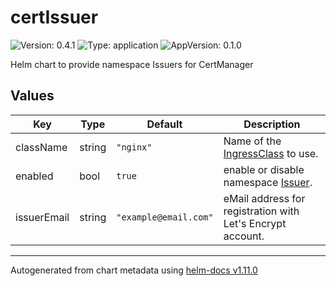 # certIssuer

![Version: 0.4.1](https://img.shields.io/badge/Version-0.4.1-informational?style=flat-square) ![Type: application](https://img.shields.io/badge/Type-application-informational?style=flat-square) ![AppVersion: 0.1.0](https://img.shields.io/badge/AppVersion-0.1.0-informational?style=flat-square)

Helm chart to provide namespace Issuers for CertManager

## Values

| Key | Type | Default | Description |
|-----|------|---------|-------------|
| className | string | `"nginx"` | Name of the [IngressClass](https://kubernetes.io/docs/concepts/services-networking/ingress/#ingress-class) to use. |
| enabled | bool | `true` | enable or disable namespace [Issuer](https://cert-manager.io/docs/concepts/issuer/). |
| issuerEmail | string | `"example@email.com"` | eMail address for registration with Let's Encrypt account. |

----------------------------------------------
Autogenerated from chart metadata using [helm-docs v1.11.0](https://github.com/norwoodj/helm-docs/releases/v1.11.0)
